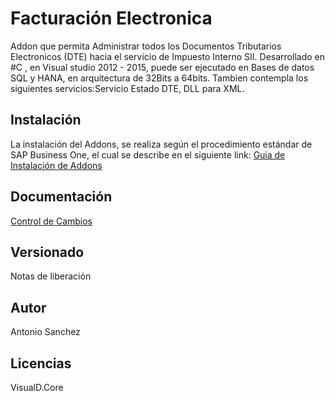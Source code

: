 # Facturación  Electronica 
Addon que permita Administrar todos los Documentos Tributarios Electronicos (DTE) hacia el servicio de Impuesto Interno SII. Desarrollado en #C , en Visual studio 2012 - 2015, puede ser ejecutado en Bases de datos SQL y HANA, en arquitectura de 32Bits a 64bits. Tambien contempla los siguientes servicios:Servicio Estado DTE, DLL para XML.
## Instalación
La instalación del Addons, se realiza según el procedimiento estándar de SAP Business One, el cual se describe  en el siguiente link:
[Guia de Instalación de Addons](https://visualkchile.sharepoint.com/:b:/s/Desarrollo_VisualD/Efr5O7cBEFxHoTfOeB6zc0cBHfmveZ6foGzKz_pk2ROptg?e=CNjn6d "Guia de Instalación de Addons")
## Documentación
[Control de Cambios](https://visualkchile.sharepoint.com/:t:/s/Desarrollo_VisualD/EUqgXwFhDfpKn1JznHuIUm0B8S9Cb62UTb8ChnJiTvnDtQ?e=gMOabp "Control de Cambios")
## Versionado
Notas de liberación 
## Autor
Antonio Sanchez
## Licencias
VisualD.Core
